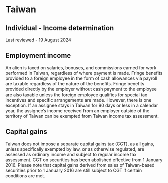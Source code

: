 # Taiwan
## Individual - Income determination
Last reviewed - 19 August 2024
## Employment income
An alien is taxed on salaries, bonuses, and commissions earned for work performed in Taiwan, regardless of where payment is made. Fringe benefits provided to a foreign employee in the form of cash allowances via payroll are taxable regardless of the nature of the benefits. Fringe benefits provided directly by the employer without cash payment to the employee are also taxable unless the foreign employee qualifies for special tax incentives and specific arrangements are made.
However, there is one exception. If an assignee stays in Taiwan for 90 days or less in a calendar year, the assignee’s income received from an employer outside of the territory of Taiwan can be exempted from Taiwan income tax assessment.
## Capital gains
Taiwan does not impose a separate capital gains tax (CGT), as all gains, unless specifically exempted by law, or as otherwise regulated, are assessed as ordinary income and subject to regular income tax assessment. CGT on securities has been abolished effective from 1 January 2016. Please note that capital gains derived from sales of Taiwan-based securities prior to 1 January 2016 are still subject to CGT if certain conditions are met.
